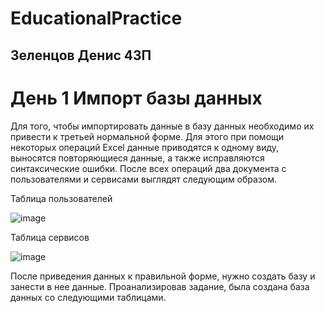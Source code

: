# EducationalPractice
## Зеленцов Денис 43П
# День 1 Импорт базы данных
Для того, чтобы импортировать данные в базу данных необходимо их привести к третьей нормальной форме. Для этого при помощи некоторых операций Excel данные приводятся к одному виду, выносятся повторяющиеся данные, а также исправляются синтаксические ошибки.
После всех операций два документа с пользователями и сервисами выглядят следующим образом.

Таблица пользователей

 ![image](https://user-images.githubusercontent.com/100830195/222380718-5447104b-d74c-4d28-b385-acddedfbaf36.png)
 
Таблица сервисов

 ![image](https://user-images.githubusercontent.com/100830195/222381297-d273c37d-04cf-4086-b3a1-cb18d5c6554f.png)
 
После приведения данных к правильной форме, нужно создать базу и занести в нее данные. Проанализировав задание, была создана база данных со следующими таблицами.


